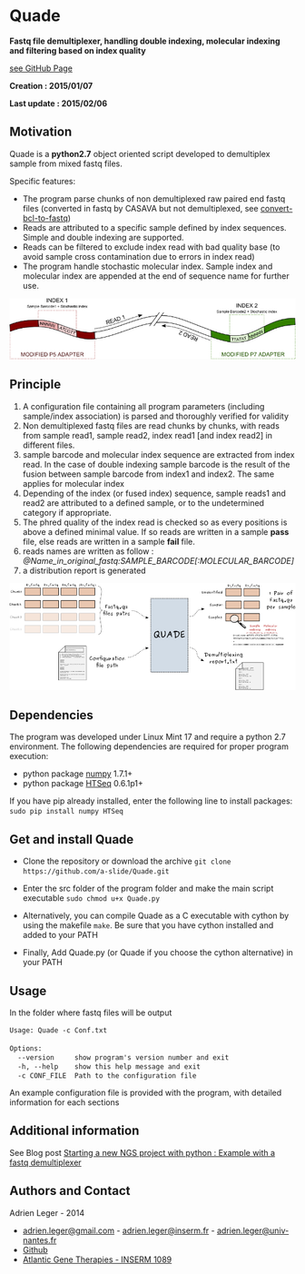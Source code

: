# Quade

**Fastq file demultiplexer, handling double indexing, molecular indexing and filtering based on index quality**

[see GitHub Page](http://a-slide.github.io/Quade) 

**Creation : 2015/01/07**

**Last update : 2015/02/06** 

## Motivation

Quade is a **python2.7** object oriented script developed to demultiplex sample from mixed fastq files.

Specific features:

* The program parse chunks of non demultiplexed raw paired end fastq files (converted in fastq by CASAVA but not demultiplexed, see [convert-bcl-to-fastq](https://gist.github.com/brantfaircloth/3125885))
* Reads are attributed to a specific sample defined by index sequences. Simple and double indexing are supported.
* Reads can be filtered to exclude index read with bad quality base (to avoid sample cross contamination due to errors in index read)
* The program handle stochastic molecular index. Sample index and molecular index are appended at the end of sequence name for further use.

![Double index](https://raw.githubusercontent.com/a-slide/Quade/master/doc/img/modified_illumina_adapters.png)

## Principle

1. A configuration file containing all program parameters (including sample/index association) is parsed and thoroughly verified for validity
2. Non demultiplexed fastq files are read chunks by chunks, with reads from sample read1, sample read2, index read1 [and index read2] in different files.
3. sample barcode and molecular index sequence are extracted from index read. In the case of double indexing sample barcode is the result of the fusion between sample barcode from index1 and index2. The same applies for molecular index 
4. Depending of the index (or fused index) sequence, sample reads1 and read2 are attributed to a defined sample, or to the undetermined category if appropriate.
5. The phred quality of the index read is checked so as every positions is above a defined minimal value. If so reads are written in a sample **pass** file, else reads are written in a sample **fail** file.
6. reads names are written as follow : *@Name_in_original_fastq:SAMPLE_BARCODE[:MOLECULAR_BARCODE]*
7. a distribution report is generated

![Quade](https://raw.githubusercontent.com/a-slide/Quade/master/doc/img/quade-io.png)

## Dependencies

The program was developed under Linux Mint 17 and require a python 2.7 environment.
The following dependencies are required for proper program execution:

* python package [numpy](http://www.numpy.org/) 1.7.1+
* python package [HTSeq](http://www-huber.embl.de/users/anders/HTSeq/doc/index.html#) 0.6.1p1+

If you have pip already installed, enter the following line to install packages: ```sudo pip install numpy HTSeq```

## Get and install Quade

* Clone the repository or download the archive ```git clone https://github.com/a-slide/Quade.git```

* Enter the src folder of the program folder and make the main script executable ```sudo chmod u+x Quade.py```

* Alternatively, you can compile Quade as a C executable with cython by using the makefile ```make```. Be sure that you have cython installed and added to your PATH

* Finally, Add Quade.py (or Quade if you choose the cython alternative)  in your PATH

## Usage

In the folder where fastq files will be output
    
    Usage: Quade -c Conf.txt
    
    Options:
      --version     show program's version number and exit
      -h, --help    show this help message and exit
      -c CONF_FILE  Path to the configuration file
  
An example configuration file is provided with the program, with detailed information for each sections

## Additional information

See Blog post [Starting a new NGS project with python : Example with a fastq demultiplexer](http://a-slide.github.io/blog/fastq_demultiplexer)

## Authors and Contact

Adrien Leger - 2014

* <adrien.leger@gmail.com> - <adrien.leger@inserm.fr> - <adrien.leger@univ-nantes.fr>
* [Github](https://github.com/a-slide)
* [Atlantic Gene Therapies - INSERM 1089](http://www.atlantic-gene-therapies.fr/)